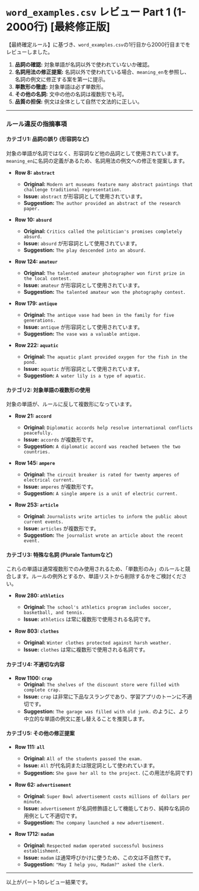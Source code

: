 # `word_examples.csv` レビュー Part 1 (1-2000行) [最終修正版]

【最終確定ルール】に基づき、`word_examples.csv`の1行目から2000行目までをレビューしました。

1.  **品詞の確認:** 対象単語が名詞以外で使われていないか確認。
2.  **名詞用法の修正提案:** 名詞以外で使われている場合、`meaning_en`を参照し、名詞の例文に修正する案を第一に提示。
3.  **単数形の徹底:** 対象単語は必ず単数形。
4.  **その他の名詞:** 文中の他の名詞は複数形でも可。
5.  **品質の担保:** 例文は全体として自然で文法的に正しい。

---

### ルール違反の指摘事項

#### カテゴリ1: 品詞の誤り (形容詞など)

対象の単語が名詞ではなく、形容詞など他の品詞として使用されています。`meaning_en`に名詞の定義があるため、名詞用法の例文への修正を提案します。

- **Row 8: `abstract`**
  - **Original:** `Modern art museums feature many abstract paintings that challenge traditional representation.`
  - **Issue:** `abstract` が形容詞として使用されています。
  - **Suggestion:** `The author provided an abstract of the research paper.`

- **Row 10: `absurd`**
  - **Original:** `Critics called the politician's promises completely absurd.`
  - **Issue:** `absurd` が形容詞として使用されています。
  - **Suggestion:** `The play descended into an absurd.`

- **Row 124: `amateur`**
  - **Original:** `The talented amateur photographer won first prize in the local contest.`
  - **Issue:** `amateur` が形容詞として使用されています。
  - **Suggestion:** `The talented amateur won the photography contest.`

- **Row 179: `antique`**
  - **Original:** `The antique vase had been in the family for five generations.`
  - **Issue:** `antique` が形容詞として使用されています。
  - **Suggestion:** `The vase was a valuable antique.`

- **Row 222: `aquatic`**
  - **Original:** `The aquatic plant provided oxygen for the fish in the pond.`
  - **Issue:** `aquatic` が形容詞として使用されています。
  - **Suggestion:** `A water lily is a type of aquatic.`

#### カテゴリ2: 対象単語の複数形の使用

対象の単語が、ルールに反して複数形になっています。

- **Row 21: `accord`**
  - **Original:** `Diplomatic accords help resolve international conflicts peacefully.`
  - **Issue:** `accords` が複数形です。
  - **Suggestion:** `A diplomatic accord was reached between the two countries.`

- **Row 145: `ampere`**
  - **Original:** `The circuit breaker is rated for twenty amperes of electrical current.`
  - **Issue:** `amperes` が複数形です。
  - **Suggestion:** `A single ampere is a unit of electric current.`

- **Row 253: `article`**
  - **Original:** `Journalists write articles to inform the public about current events.`
  - **Issue:** `articles` が複数形です。
  - **Suggestion:** `The journalist wrote an article about the recent event.`

#### カテゴリ3: 特殊な名詞 (Plurale Tantumなど)

これらの単語は通常複数形でのみ使用されるため、「単数形のみ」のルールと競合します。ルールの例外とするか、単語リストから削除するかをご検討ください。

- **Row 280: `athletics`**
  - **Original:** `The school's athletics program includes soccer, basketball, and tennis.`
  - **Issue:** `athletics` は常に複数形で使用される名詞です。

- **Row 803: `clothes`**
  - **Original:** `Winter clothes protected against harsh weather.`
  - **Issue:** `clothes` は常に複数形で使用される名詞です。

#### カテゴリ4: 不適切な内容

- **Row 1100: `crap`**
  - **Original:** `The shelves of the discount store were filled with complete crap.`
  - **Issue:** `crap` は非常に下品なスラングであり、学習アプリのトーンに不適切です。
  - **Suggestion:** `The garage was filled with old junk.` のように、より中立的な単語の例文に差し替えることを推奨します。

#### カテゴリ5: その他の修正提案

- **Row 111: `all`**
  - **Original:** `All of the students passed the exam.`
  - **Issue:** `All` が代名詞または限定詞として使われています。
  - **Suggestion:** `She gave her all to the project.` (この用法が名詞です)

- **Row 62: `advertisement`**
  - **Original:** `Super Bowl advertisement costs millions of dollars per minute.`
  - **Issue:** `advertisement` が名詞修飾語として機能しており、純粋な名詞の用例として不適切です。
  - **Suggestion:** `The company launched a new advertisement.`

- **Row 1712: `madam`**
  - **Original:** `Respected madam operated successful business establishment.`
  - **Issue:** `madam` は通常呼びかけに使うため、この文は不自然です。
  - **Suggestion:** `"May I help you, Madam?" asked the clerk.`

---

以上がパート1のレビュー結果です。
